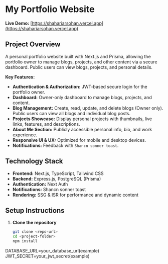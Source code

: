 # My Portfolio Website

**Live Demo:** [https://shahariarsohan.vercel.app](https://shahariarsohan.vercel.app)

## Project Overview
A personal portfolio website built with Next.js and Prisma, allowing the portfolio owner to manage blogs, projects, and other content via a secure dashboard. Public users can view blogs, projects, and personal details.

**Key Features:**
- **Authentication & Authorization:** JWT-based secure login for the portfolio owner.
- **Dashboard:** Owner-only dashboard to manage blogs, projects, and content.
- **Blog Management:** Create, read, update, and delete blogs (Owner only). Public users can view all blogs and individual blog posts.
- **Projects Showcase:** Display personal projects with thumbnails, live links, features, and descriptions.
- **About Me Section:** Publicly accessible personal info, bio, and work experience.
- **Responsive UI & UX:** Optimized for mobile and desktop devices.
- **Notifications:** Feedback with `Shancn sonner toast`.

## Technology Stack
- **Frontend:** Next.js, TypeScript, Tailwind CSS
- **Backend:**  Express.js, PostgreSQL (Prisma)
- **Authentication:** Next Auth
- **Notifications:** Shancn sonner toast
- **Rendering:** SSG & ISR for performance and dynamic content

## Setup Instructions
1. **Clone the repository**
   ```bash
   git clone <repo-url>
   cd <project-folder>
   npm install
  DATABASE_URL=your_database_url(example)
  JWT_SECRET=your_jwt_secret(example)

